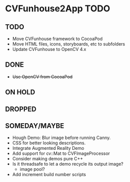 # CVFunhouse2App TODO

## TODO
* Move CVFunhouse framework to CocoaPod
* Move HTML files, icons, storyboards, etc to subfolders
* Update CVFunhouse to OpenCV 4.x

## DONE
* ~~Use OpenCV from CocoaPod~~

## ON HOLD

## DROPPED

## SOMEDAY/MAYBE
* Hough Demo: Blur image before running Canny.
* CSS for better looking descriptions.
* Integrate Augmented Reality Demo
* Add support for cv::Mat to CVFImageProcessor
* Consider making demos pure C++
* Is it threadsafe to let a demo recycle its output image?
  * image pool?
* Add increment build number scripts

